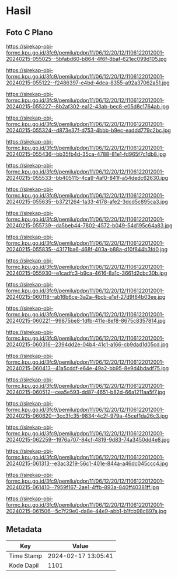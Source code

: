 # Hasil

## Foto C Plano

https://sirekap-obj-formc.kpu.go.id/3fc9/pemilu/pdpr/11/06/12/20/12/1106122012001-20240215-055025--5bfabd60-b864-4f6f-8baf-621ec099d105.jpg

https://sirekap-obj-formc.kpu.go.id/3fc9/pemilu/pdpr/11/06/12/20/12/1106122012001-20240215-055122--f2486397-e4bd-4dea-8355-a92a37062a51.jpg

https://sirekap-obj-formc.kpu.go.id/3fc9/pemilu/pdpr/11/06/12/20/12/1106122012001-20240215-055227--8b2af302-ea12-43ab-bec8-e05d8c1764ab.jpg

https://sirekap-obj-formc.kpu.go.id/3fc9/pemilu/pdpr/11/06/12/20/12/1106122012001-20240215-055324--d873e37f-d753-4bbb-b9ec-eaddd779c2bc.jpg

https://sirekap-obj-formc.kpu.go.id/3fc9/pemilu/pdpr/11/06/12/20/12/1106122012001-20240215-055436--bb35fb4d-35ca-4788-81e1-fd965f7c1db8.jpg

https://sirekap-obj-formc.kpu.go.id/3fc9/pemilu/pdpr/11/06/12/20/12/1106122012001-20240215-055533--bb405115-4ca9-4af0-841f-a54dedc62630.jpg

https://sirekap-obj-formc.kpu.go.id/3fc9/pemilu/pdpr/11/06/12/20/12/1106122012001-20240215-055635--b3721264-1a33-4178-afe2-3dcd5c895ca3.jpg

https://sirekap-obj-formc.kpu.go.id/3fc9/pemilu/pdpr/11/06/12/20/12/1106122012001-20240215-055739--da5beb44-7802-4572-b049-54d195c64a83.jpg

https://sirekap-obj-formc.kpu.go.id/3fc9/pemilu/pdpr/11/06/12/20/12/1106122012001-20240215-055835--43171ba6-468f-403a-b88a-d10f844b3fd0.jpg

https://sirekap-obj-formc.kpu.go.id/3fc9/pemilu/pdpr/11/06/12/20/12/1106122012001-20240215-055930--e1cadfc3-b9ca-4616-8a1c-3661d2cbc30b.jpg

https://sirekap-obj-formc.kpu.go.id/3fc9/pemilu/pdpr/11/06/12/20/12/1106122012001-20240215-060118--ab16b6ce-3a2a-4bcb-a1ef-27d9f64b03ee.jpg

https://sirekap-obj-formc.kpu.go.id/3fc9/pemilu/pdpr/11/06/12/20/12/1106122012001-20240215-060221--99875be8-1dfb-411e-8ef8-8675c8357814.jpg

https://sirekap-obj-formc.kpu.go.id/3fc9/pemilu/pdpr/11/06/12/20/12/1106122012001-20240215-060316--2394dd2e-04b4-41c1-a166-cb9dad1d05cd.jpg

https://sirekap-obj-formc.kpu.go.id/3fc9/pemilu/pdpr/11/06/12/20/12/1106122012001-20240215-060413--41a5cddf-e64e-49a2-bb95-8e9d4bdadf75.jpg

https://sirekap-obj-formc.kpu.go.id/3fc9/pemilu/pdpr/11/06/12/20/12/1106122012001-20240215-060512--cea5e593-dd87-4651-b82d-66a1211aa5f7.jpg

https://sirekap-obj-formc.kpu.go.id/3fc9/pemilu/pdpr/11/06/12/20/12/1106122012001-20240215-060620--3cc3fc35-9834-4c2f-979a-45cef1da26c3.jpg

https://sirekap-obj-formc.kpu.go.id/3fc9/pemilu/pdpr/11/06/12/20/12/1106122012001-20240215-062259--1976a707-84cf-4819-9d83-74a3450dd4e8.jpg

https://sirekap-obj-formc.kpu.go.id/3fc9/pemilu/pdpr/11/06/12/20/12/1106122012001-20240215-061313--e3ac3219-56c1-401e-844a-a46dc045ccc4.jpg

https://sirekap-obj-formc.kpu.go.id/3fc9/pemilu/pdpr/11/06/12/20/12/1106122012001-20240215-061410--7959f167-2ae1-4ffb-893a-840ff40381ff.jpg

https://sirekap-obj-formc.kpu.go.id/3fc9/pemilu/pdpr/11/06/12/20/12/1106122012001-20240215-061506--5c7f29e0-da8e-44e9-abb1-b1fcb98c897a.jpg


## Metadata

| Key        | Value               |
| ---------- | ------------------- |
| Time Stamp | 2024-02-17 13:05:41 |
| Kode Dapil | 1101                |



